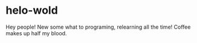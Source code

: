# helo-wold

Hey people!
New some what to programing, relearning all the time!
Coffee makes up half my blood.
